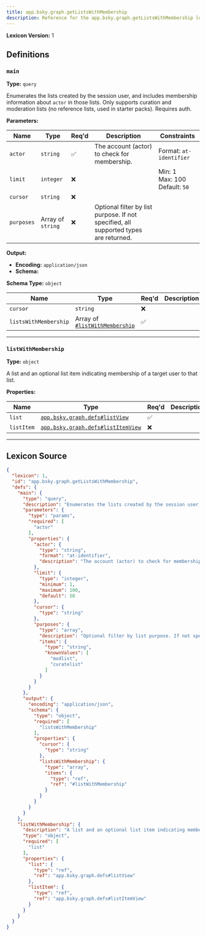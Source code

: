 ```yaml
---
title: app.bsky.graph.getListsWithMembership
description: Reference for the app.bsky.graph.getListsWithMembership lexicon
---
```

**Lexicon Version:** 1

## Definitions

<a name="main"></a>
### `main`

**Type:** `query`

Enumerates the lists created by the session user, and includes membership information about `actor` in those lists. Only supports curation and moderation lists (no reference lists, used in starter packs). Requires auth.

**Parameters:**

| Name | Type | Req'd  | Description | Constraints |
|------|------|----------|-------------|-------------|
| `actor` | `string` | ✅  | The account (actor) to check for membership. | Format: `at-identifier` |
| `limit` | `integer` | ❌  |  | Min: 1<br/>Max: 100<br/>Default: `50` |
| `cursor` | `string` | ❌  |  |  |
| `purposes` | Array of `string` | ❌  | Optional filter by list purpose. If not specified, all supported types are returned. |  |
**Output:**

- **Encoding:** `application/json`
- **Schema:**

**Schema Type:** `object`

| Name | Type | Req'd  | Description | Constraints |
|------|------|----------|-------------|-------------|
| `cursor` | `string` | ❌  |  |  |
| `listsWithMembership` | Array of [`#listWithMembership`](#listwithmembership) | ✅  |  |  |

---

<a name="listwithmembership"></a>
### `listWithMembership`

**Type:** `object`

A list and an optional list item indicating membership of a target user to that list.

**Properties:**

| Name | Type | Req'd  | Description | Constraints |
|------|------|----------|-------------|-------------|
| `list` | [`app.bsky.graph.defs#listView`](/lexicons/app/bsky/graph/defs#listView) | ✅  |  |  |
| `listItem` | [`app.bsky.graph.defs#listItemView`](/lexicons/app/bsky/graph/defs#listItemView) | ❌  |  |  |

---

## Lexicon Source
```json
{
  "lexicon": 1,
  "id": "app.bsky.graph.getListsWithMembership",
  "defs": {
    "main": {
      "type": "query",
      "description": "Enumerates the lists created by the session user, and includes membership information about `actor` in those lists. Only supports curation and moderation lists (no reference lists, used in starter packs). Requires auth.",
      "parameters": {
        "type": "params",
        "required": [
          "actor"
        ],
        "properties": {
          "actor": {
            "type": "string",
            "format": "at-identifier",
            "description": "The account (actor) to check for membership."
          },
          "limit": {
            "type": "integer",
            "minimum": 1,
            "maximum": 100,
            "default": 50
          },
          "cursor": {
            "type": "string"
          },
          "purposes": {
            "type": "array",
            "description": "Optional filter by list purpose. If not specified, all supported types are returned.",
            "items": {
              "type": "string",
              "knownValues": [
                "modlist",
                "curatelist"
              ]
            }
          }
        }
      },
      "output": {
        "encoding": "application/json",
        "schema": {
          "type": "object",
          "required": [
            "listsWithMembership"
          ],
          "properties": {
            "cursor": {
              "type": "string"
            },
            "listsWithMembership": {
              "type": "array",
              "items": {
                "type": "ref",
                "ref": "#listWithMembership"
              }
            }
          }
        }
      }
    },
    "listWithMembership": {
      "description": "A list and an optional list item indicating membership of a target user to that list.",
      "type": "object",
      "required": [
        "list"
      ],
      "properties": {
        "list": {
          "type": "ref",
          "ref": "app.bsky.graph.defs#listView"
        },
        "listItem": {
          "type": "ref",
          "ref": "app.bsky.graph.defs#listItemView"
        }
      }
    }
  }
}
```
